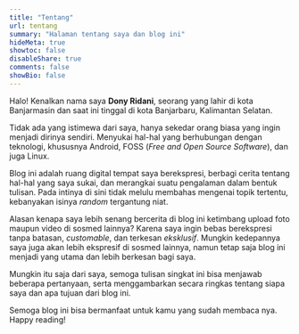 ```yaml
---
title: "Tentang"
url: tentang
summary: "Halaman tentang saya dan blog ini"
hideMeta: true
showtoc: false
disableShare: true
comments: false
showBio: false
---
```


Halo! Kenalkan nama saya **Dony Ridani**, seorang yang lahir di kota Banjarmasin dan saat ini tinggal di kota Banjarbaru, Kalimantan Selatan.

Tidak ada yang istimewa dari saya, hanya sekedar orang biasa yang ingin menjadi dirinya sendiri. Menyukai hal-hal yang berhubungan dengan teknologi, khususnya Android, FOSS (*Free and Open Source Software*), dan juga Linux.

Blog ini adalah ruang digital tempat saya berekspresi, berbagi cerita tentang hal-hal yang saya sukai, dan merangkai suatu pengalaman dalam bentuk tulisan. Pada intinya di sini tidak melulu membahas mengenai topik tertentu, kebanyakan isinya *random* tergantung niat.

Alasan kenapa saya lebih senang bercerita di blog ini ketimbang upload foto maupun video di sosmed lainnya? Karena saya ingin bebas berekspresi tanpa batasan, *customable*, dan terkesan *eksklusif*. Mungkin kedepannya saya juga akan lebih ekspresif di sosmed lainnya, namun tetap saja blog ini menjadi yang utama dan lebih berkesan bagi saya.

Mungkin itu saja dari saya, semoga tulisan singkat ini bisa menjawab beberapa pertanyaan, serta menggambarkan secara ringkas tentang siapa saya dan apa tujuan dari blog ini.

Semoga blog ini bisa bermanfaat untuk kamu yang sudah membaca nya. Happy reading!